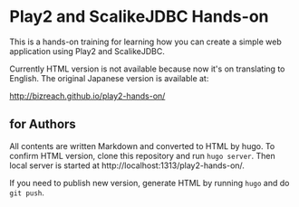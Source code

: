 # Play2 and ScalikeJDBC Hands-on

This is a hands-on training for learning how you can create a simple web application using Play2 and ScalikeJDBC.

Currently HTML version is not available because now it's on translating to English. The original Japanese version is available at:

http://bizreach.github.io/play2-hands-on/

## for Authors

All contents are written Markdown and converted to HTML by hugo. To confirm HTML version, clone this repository and run `hugo server`. Then local server is started at http://localhost:1313/play2-hands-on/.

If you need to publish new version, generate HTML by running `hugo` and do `git push`.
